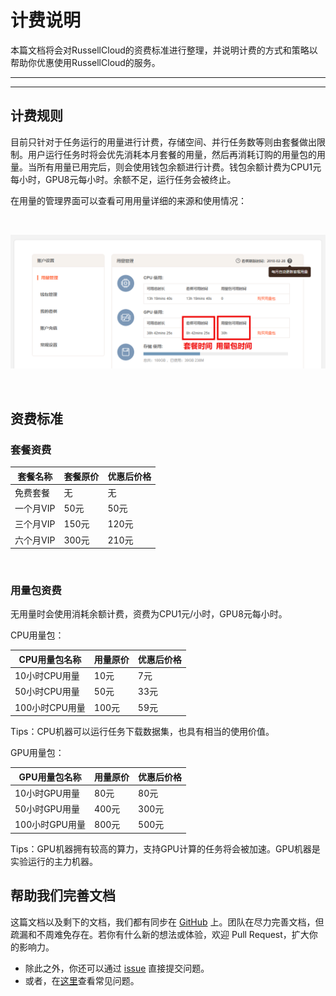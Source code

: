 # 计费说明

本篇文档将会对RussellCloud的资费标准进行整理，并说明计费的方式和策略以帮助你优惠使用RussellCloud的服务。

---

<!-- toc -->

---

## 计费规则

目前只针对于任务运行的用量进行计费，存储空间、并行任务数等则由套餐做出限制。用户运行任务时将会优先消耗本月套餐的用量，然后再消耗订购的用量包的用量。当所有用量已用完后，则会使用钱包余额进行计费。钱包余额计费为CPU1元每小时，GPU8元每小时。余额不足，运行任务会被终止。

在用量的管理界面可以查看可用用量详细的来源和使用情况：

<br />

![查看用量来源及使用情况](/asserts/img/account_use_quantity1.png)

<br />

## 资费标准

### 套餐资费

|套餐名称|套餐原价|优惠后价格|
|-------|-------|--------|
|免费套餐|无|无|
|一个月VIP|50元|50元|
|三个月VIP|150元|120元|
|六个月VIP|300元|210元|

<br />

### 用量包资费

无用量时会使用消耗余额计费，资费为CPU1元/小时，GPU8元每小时。

CPU用量包：

|CPU用量包名称|用量原价|优惠后价格|
|-----------|-------|---------|
|10小时CPU用量|10元|7元|
|50小时CPU用量|50元|33元|
|100小时CPU用量|100元|59元|

Tips：CPU机器可以运行任务下载数据集，也具有相当的使用价值。

GPU用量包：

|GPU用量包名称|用量原价|优惠后价格|
|-----------|-------|---------|
|10小时GPU用量|80元|80元|
|50小时GPU用量|400元|300元|
|100小时GPU用量|800元|500元|

Tips：GPU机器拥有较高的算力，支持GPU计算的任务将会被加速。GPU机器是实验运行的主力机器。

## 帮助我们完善文档
这篇文档以及剩下的文档，我们都有同步在 [GitHub](https://github.com/RussellCloud/russell-docs) 上。团队在尽力完善文档，但疏漏和不周难免存在。若你有什么新的想法或体验，欢迎 Pull Request，扩大你的影响力。

- 除此之外，你还可以通过 [issue](https://github.com/RussellCloud/russell-docs/issues/new?body=This%20issue%20is%20about%20<) 直接提交问题。
- 或者，在[这里](/faq/run-task.md)查看常见问题。